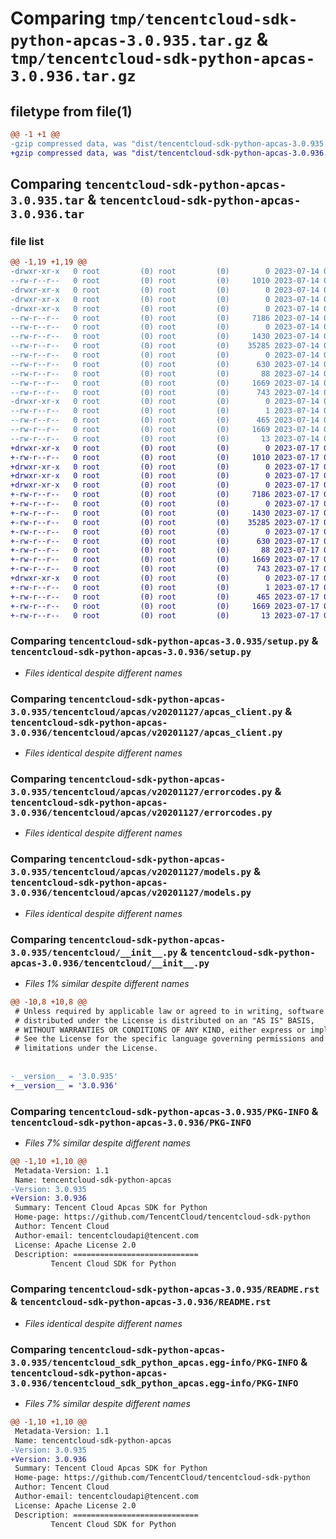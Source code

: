 # Comparing `tmp/tencentcloud-sdk-python-apcas-3.0.935.tar.gz` & `tmp/tencentcloud-sdk-python-apcas-3.0.936.tar.gz`

## filetype from file(1)

```diff
@@ -1 +1 @@
-gzip compressed data, was "dist/tencentcloud-sdk-python-apcas-3.0.935.tar", last modified: Fri Jul 14 00:16:16 2023, max compression
+gzip compressed data, was "dist/tencentcloud-sdk-python-apcas-3.0.936.tar", last modified: Mon Jul 17 00:15:35 2023, max compression
```

## Comparing `tencentcloud-sdk-python-apcas-3.0.935.tar` & `tencentcloud-sdk-python-apcas-3.0.936.tar`

### file list

```diff
@@ -1,19 +1,19 @@
-drwxr-xr-x   0 root         (0) root         (0)        0 2023-07-14 00:16:16.000000 tencentcloud-sdk-python-apcas-3.0.935/
--rw-r--r--   0 root         (0) root         (0)     1010 2023-07-14 00:16:16.000000 tencentcloud-sdk-python-apcas-3.0.935/setup.py
-drwxr-xr-x   0 root         (0) root         (0)        0 2023-07-14 00:16:16.000000 tencentcloud-sdk-python-apcas-3.0.935/tencentcloud/
-drwxr-xr-x   0 root         (0) root         (0)        0 2023-07-14 00:16:16.000000 tencentcloud-sdk-python-apcas-3.0.935/tencentcloud/apcas/
-drwxr-xr-x   0 root         (0) root         (0)        0 2023-07-14 00:16:16.000000 tencentcloud-sdk-python-apcas-3.0.935/tencentcloud/apcas/v20201127/
--rw-r--r--   0 root         (0) root         (0)     7186 2023-07-14 00:16:16.000000 tencentcloud-sdk-python-apcas-3.0.935/tencentcloud/apcas/v20201127/apcas_client.py
--rw-r--r--   0 root         (0) root         (0)        0 2023-07-14 00:16:16.000000 tencentcloud-sdk-python-apcas-3.0.935/tencentcloud/apcas/v20201127/__init__.py
--rw-r--r--   0 root         (0) root         (0)     1430 2023-07-14 00:16:16.000000 tencentcloud-sdk-python-apcas-3.0.935/tencentcloud/apcas/v20201127/errorcodes.py
--rw-r--r--   0 root         (0) root         (0)    35285 2023-07-14 00:16:16.000000 tencentcloud-sdk-python-apcas-3.0.935/tencentcloud/apcas/v20201127/models.py
--rw-r--r--   0 root         (0) root         (0)        0 2023-07-14 00:16:16.000000 tencentcloud-sdk-python-apcas-3.0.935/tencentcloud/apcas/__init__.py
--rw-r--r--   0 root         (0) root         (0)      630 2023-07-14 00:16:16.000000 tencentcloud-sdk-python-apcas-3.0.935/tencentcloud/__init__.py
--rw-r--r--   0 root         (0) root         (0)       88 2023-07-14 00:16:16.000000 tencentcloud-sdk-python-apcas-3.0.935/setup.cfg
--rw-r--r--   0 root         (0) root         (0)     1669 2023-07-14 00:16:16.000000 tencentcloud-sdk-python-apcas-3.0.935/PKG-INFO
--rw-r--r--   0 root         (0) root         (0)      743 2023-07-14 00:16:16.000000 tencentcloud-sdk-python-apcas-3.0.935/README.rst
-drwxr-xr-x   0 root         (0) root         (0)        0 2023-07-14 00:16:16.000000 tencentcloud-sdk-python-apcas-3.0.935/tencentcloud_sdk_python_apcas.egg-info/
--rw-r--r--   0 root         (0) root         (0)        1 2023-07-14 00:16:16.000000 tencentcloud-sdk-python-apcas-3.0.935/tencentcloud_sdk_python_apcas.egg-info/dependency_links.txt
--rw-r--r--   0 root         (0) root         (0)      465 2023-07-14 00:16:16.000000 tencentcloud-sdk-python-apcas-3.0.935/tencentcloud_sdk_python_apcas.egg-info/SOURCES.txt
--rw-r--r--   0 root         (0) root         (0)     1669 2023-07-14 00:16:16.000000 tencentcloud-sdk-python-apcas-3.0.935/tencentcloud_sdk_python_apcas.egg-info/PKG-INFO
--rw-r--r--   0 root         (0) root         (0)       13 2023-07-14 00:16:16.000000 tencentcloud-sdk-python-apcas-3.0.935/tencentcloud_sdk_python_apcas.egg-info/top_level.txt
+drwxr-xr-x   0 root         (0) root         (0)        0 2023-07-17 00:15:35.000000 tencentcloud-sdk-python-apcas-3.0.936/
+-rw-r--r--   0 root         (0) root         (0)     1010 2023-07-17 00:15:35.000000 tencentcloud-sdk-python-apcas-3.0.936/setup.py
+drwxr-xr-x   0 root         (0) root         (0)        0 2023-07-17 00:15:35.000000 tencentcloud-sdk-python-apcas-3.0.936/tencentcloud/
+drwxr-xr-x   0 root         (0) root         (0)        0 2023-07-17 00:15:35.000000 tencentcloud-sdk-python-apcas-3.0.936/tencentcloud/apcas/
+drwxr-xr-x   0 root         (0) root         (0)        0 2023-07-17 00:15:35.000000 tencentcloud-sdk-python-apcas-3.0.936/tencentcloud/apcas/v20201127/
+-rw-r--r--   0 root         (0) root         (0)     7186 2023-07-17 00:15:35.000000 tencentcloud-sdk-python-apcas-3.0.936/tencentcloud/apcas/v20201127/apcas_client.py
+-rw-r--r--   0 root         (0) root         (0)        0 2023-07-17 00:15:35.000000 tencentcloud-sdk-python-apcas-3.0.936/tencentcloud/apcas/v20201127/__init__.py
+-rw-r--r--   0 root         (0) root         (0)     1430 2023-07-17 00:15:35.000000 tencentcloud-sdk-python-apcas-3.0.936/tencentcloud/apcas/v20201127/errorcodes.py
+-rw-r--r--   0 root         (0) root         (0)    35285 2023-07-17 00:15:35.000000 tencentcloud-sdk-python-apcas-3.0.936/tencentcloud/apcas/v20201127/models.py
+-rw-r--r--   0 root         (0) root         (0)        0 2023-07-17 00:15:35.000000 tencentcloud-sdk-python-apcas-3.0.936/tencentcloud/apcas/__init__.py
+-rw-r--r--   0 root         (0) root         (0)      630 2023-07-17 00:15:35.000000 tencentcloud-sdk-python-apcas-3.0.936/tencentcloud/__init__.py
+-rw-r--r--   0 root         (0) root         (0)       88 2023-07-17 00:15:35.000000 tencentcloud-sdk-python-apcas-3.0.936/setup.cfg
+-rw-r--r--   0 root         (0) root         (0)     1669 2023-07-17 00:15:35.000000 tencentcloud-sdk-python-apcas-3.0.936/PKG-INFO
+-rw-r--r--   0 root         (0) root         (0)      743 2023-07-17 00:15:35.000000 tencentcloud-sdk-python-apcas-3.0.936/README.rst
+drwxr-xr-x   0 root         (0) root         (0)        0 2023-07-17 00:15:35.000000 tencentcloud-sdk-python-apcas-3.0.936/tencentcloud_sdk_python_apcas.egg-info/
+-rw-r--r--   0 root         (0) root         (0)        1 2023-07-17 00:15:35.000000 tencentcloud-sdk-python-apcas-3.0.936/tencentcloud_sdk_python_apcas.egg-info/dependency_links.txt
+-rw-r--r--   0 root         (0) root         (0)      465 2023-07-17 00:15:35.000000 tencentcloud-sdk-python-apcas-3.0.936/tencentcloud_sdk_python_apcas.egg-info/SOURCES.txt
+-rw-r--r--   0 root         (0) root         (0)     1669 2023-07-17 00:15:35.000000 tencentcloud-sdk-python-apcas-3.0.936/tencentcloud_sdk_python_apcas.egg-info/PKG-INFO
+-rw-r--r--   0 root         (0) root         (0)       13 2023-07-17 00:15:35.000000 tencentcloud-sdk-python-apcas-3.0.936/tencentcloud_sdk_python_apcas.egg-info/top_level.txt
```

### Comparing `tencentcloud-sdk-python-apcas-3.0.935/setup.py` & `tencentcloud-sdk-python-apcas-3.0.936/setup.py`

 * *Files identical despite different names*

### Comparing `tencentcloud-sdk-python-apcas-3.0.935/tencentcloud/apcas/v20201127/apcas_client.py` & `tencentcloud-sdk-python-apcas-3.0.936/tencentcloud/apcas/v20201127/apcas_client.py`

 * *Files identical despite different names*

### Comparing `tencentcloud-sdk-python-apcas-3.0.935/tencentcloud/apcas/v20201127/errorcodes.py` & `tencentcloud-sdk-python-apcas-3.0.936/tencentcloud/apcas/v20201127/errorcodes.py`

 * *Files identical despite different names*

### Comparing `tencentcloud-sdk-python-apcas-3.0.935/tencentcloud/apcas/v20201127/models.py` & `tencentcloud-sdk-python-apcas-3.0.936/tencentcloud/apcas/v20201127/models.py`

 * *Files identical despite different names*

### Comparing `tencentcloud-sdk-python-apcas-3.0.935/tencentcloud/__init__.py` & `tencentcloud-sdk-python-apcas-3.0.936/tencentcloud/__init__.py`

 * *Files 1% similar despite different names*

```diff
@@ -10,8 +10,8 @@
 # Unless required by applicable law or agreed to in writing, software
 # distributed under the License is distributed on an "AS IS" BASIS,
 # WITHOUT WARRANTIES OR CONDITIONS OF ANY KIND, either express or implied.
 # See the License for the specific language governing permissions and
 # limitations under the License.
 
 
-__version__ = '3.0.935'
+__version__ = '3.0.936'
```

### Comparing `tencentcloud-sdk-python-apcas-3.0.935/PKG-INFO` & `tencentcloud-sdk-python-apcas-3.0.936/PKG-INFO`

 * *Files 7% similar despite different names*

```diff
@@ -1,10 +1,10 @@
 Metadata-Version: 1.1
 Name: tencentcloud-sdk-python-apcas
-Version: 3.0.935
+Version: 3.0.936
 Summary: Tencent Cloud Apcas SDK for Python
 Home-page: https://github.com/TencentCloud/tencentcloud-sdk-python
 Author: Tencent Cloud
 Author-email: tencentcloudapi@tencent.com
 License: Apache License 2.0
 Description: ============================
         Tencent Cloud SDK for Python
```

### Comparing `tencentcloud-sdk-python-apcas-3.0.935/README.rst` & `tencentcloud-sdk-python-apcas-3.0.936/README.rst`

 * *Files identical despite different names*

### Comparing `tencentcloud-sdk-python-apcas-3.0.935/tencentcloud_sdk_python_apcas.egg-info/PKG-INFO` & `tencentcloud-sdk-python-apcas-3.0.936/tencentcloud_sdk_python_apcas.egg-info/PKG-INFO`

 * *Files 7% similar despite different names*

```diff
@@ -1,10 +1,10 @@
 Metadata-Version: 1.1
 Name: tencentcloud-sdk-python-apcas
-Version: 3.0.935
+Version: 3.0.936
 Summary: Tencent Cloud Apcas SDK for Python
 Home-page: https://github.com/TencentCloud/tencentcloud-sdk-python
 Author: Tencent Cloud
 Author-email: tencentcloudapi@tencent.com
 License: Apache License 2.0
 Description: ============================
         Tencent Cloud SDK for Python
```

